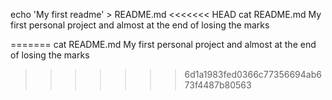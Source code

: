 echo 'My first readme' > README.md
<<<<<<< HEAD
cat README.md My first personal project and almost at the end of losing the marks

=======
cat README.md
My first personal project and almost at the end of losing the marks
>>>>>>> 6d1a1983fed0366c77356694ab673f4487b80563
